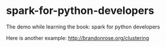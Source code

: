 # spark-for-python-developers
The demo while learning the book: spark for python developers

Here is another example: http://brandonrose.org/clustering
